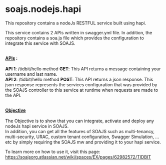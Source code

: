 # soajs.nodejs.hapi
This repository contains a nodeJs RESTFUL service built using hapi.

This service contains 2 APIs written in swagger.yml file. 
In addition, the repository contains a soa.js file which provides the configuration to integrate this service with SOAJS.<br><br>

<b><u>APIs</u> :</b><br><br>
<b>API 1</b>: /tidbit/hello method <b>GET</b>: This API returns a message containing your username and last name.<br>
<b>API 2</b>: /tidbit/hello method <b>POST</b>: This API returns a json response. This json response represents the services configuration that was provided by the SOAJS controller to this service at runtime when requests are made to the API.<br><br>

<b><u>Objective</u></b><br><br>
The Objective is to show that you can integrate, activate and deploy any nodeJs hapi service in SOAJS.<br>
In addition, you can get all the features of SOAJS such as multi-tenancy, multi-security, URAC, custom tenant configuration, Swagger Simulation, ... etc by simply requiring the SOAJS mw and providing it to your hapi service.

To learn more on how to use it, visit this page: https://soajsorg.atlassian.net/wiki/spaces/EX/pages/62982572/TIDBIT

